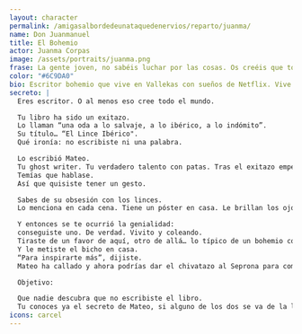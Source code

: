 ```yaml
---
layout: character
permalink: /amigasalbordedeunataquedenervios/reparto/juanma/
name: Don Juanmanuel
title: El Bohemio
actor: Juanma Corpas
image: /assets/portraits/juanma.png
frase: La gente joven, no sabéis luchar por las cosas. Os creéis que todo es placer. Pues no, hay que sufrir. Y mucho
color: "#6C9DA0"
bio: Escritor bohemio que vive en Vallekas con sueños de Netflix. Vive de su one hit only, su exito literario El Lince, aun conserva fans por todo el mundo que le idolatran. Cree que llevar boina es de lo más chic. Le encanta contar su proceso creativo aunque rara vez comparte sus verdaderas fuentes de inspiración. No es raro que afirme que algunos de sus personajes estén inspirados en Natita, aunque nunca confiese cuáles.
secreto: |
  Eres escritor. O al menos eso cree todo el mundo.

  Tu libro ha sido un exitazo.
  Lo llaman “una oda a lo salvaje, a lo ibérico, a lo indómito”.
  Su título… “El Lince Ibérico".
  Qué ironía: no escribiste ni una palabra.

  Lo escribió Mateo.
  Tu ghost writer. Tu verdadero talento con patas. Tras el exitazo empezó a rondarte, quizás en busca de reconocimiento.
  Temías que hablase.
  Así que quisiste tener un gesto.

  Sabes de su obsesión con los linces.
  Lo menciona en cada cena. Tiene un póster en casa. Le brillan los ojos cuando dice “autóctono” y habla de cómo la conservación del lince se basa en la conservación del conejo porque… bueno, qué importa coño.

  Y entonces se te ocurrió la genialidad:
  conseguiste uno. De verdad. Vivito y coleando.
  Tiraste de un favor de aquí, otro de allá… lo típico de un bohemio con contactos en Vallekas.
  Y le metiste el bicho en casa.
  “Para inspirarte más”, dijiste.
  Mateo ha callado y ahora podrías dar el chivatazo al Seprona para comprometerle a él.

  Objetivo:

  Que nadie descubra que no escribiste el libro.
  Tu conoces ya el secreto de Mateo, si alguno de los dos se va de la lengua el otro podría corresponder y hacerle caer con él.
icons: carcel
---
```

